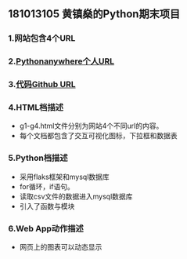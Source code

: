 ##  181013105 黄镇燊的Python期末项目
###  1.网站包含4个URL
###  2.[Pythonanywhere个人URL](http://121.199.73.44:8888/)
###  3.[代码Github URL](https://github.com/hzs739364130/python_final/tree/master/flask_feile(1))
###  4.HTML档描述
- g1-g4.html文件分别为网站4个不同url的内容。
- 每个文档都包含了交互可视化图标，下拉框和数据表
###  5.Python档描述
- 采用flaks框架和mysql数据库
- for循环，if语句。
- 读取csv文件的数据进入mysql数据库
- 引入了函数与模块
###  6.Web App动作描述
- 网页上的图表可以动态显示
